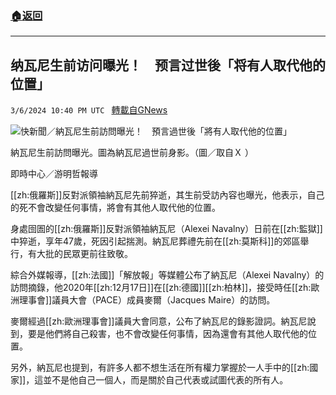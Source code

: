 ###  [:house:返回](README.md)
---


## 纳瓦尼生前访问曝光！　预言过世後「将有人取代他的位置」
`3/6/2024 10:40 PM UTC ` [轉載自GNews](https://gnews.org/articles/2371847)

![快新聞／納瓦尼生前訪問曝光！　預言過世後「將有人取代他的位置」](https://cdn.ftvnews.com.tw/manasystem/FileData/News/12bc43ac-c689-48bc-bed7-5afe7c360756.jpg "快新聞／納瓦尼生前訪問曝光！　預言過世後「將有人取代他的位置」")

納瓦尼生前訪問曝光。圖為納瓦尼過世前身影。（圖／取自Ｘ ）

即時中心／游明哲報導

[[zh:俄羅斯]]反對派領袖納瓦尼先前猝逝，其生前受訪內容也曝光，他表示，自己的死不會改變任何事情，將會有其他人取代他的位置。

身處囹圄的[[zh:俄羅斯]]反對派領袖納瓦尼（Alexei Navalny）日前在[[zh:監獄]]中猝逝，享年47歲，死因引起揣測。納瓦尼葬禮先前在[[zh:莫斯科]]的郊區舉行，有大批的民眾更前往致敬。

綜合外媒報導，[[zh:法國]]「解放報」等媒體公布了納瓦尼（Alexei Navalny）的訪問摘錄，他2020年[[zh:12月17日]]在[[zh:德國]][[zh:柏林]]，接受時任[[zh:歐洲理事會]]議員大會（PACE）成員麥爾（Jacques Maire）的訪問。

麥爾經過[[zh:歐洲理事會]]議員大會同意，公布了納瓦尼的錄影證詞。納瓦尼說到，要是他們將自己殺害，也不會改變任何事情，因為還會有其他人取代他的位置。

另外，納瓦尼也提到，有許多人都不想生活在所有權力掌握於一人手中的[[zh:國家]]，這並不是他自己一個人，而是關於自己代表或試圖代表的所有人。
